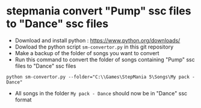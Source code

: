 # stepmania convert "Pump" ssc files to "Dance" ssc files

- Download and install python : https://www.python.org/downloads/ 
- Dowload the python script ```sm-convertor.py``` in this git repository
- Make a backup of the folder of songs you want to convert
- Run this command to convert the folder of songs containing "Pump" ssc files to "Dance" ssc files
```
python sm-convertor.py --folder="C:\\Games\StepMania 5\Songs\My pack - Dance"
```
- All songs in the folder ```My pack - Dance``` should now be in "Dance" ssc format
